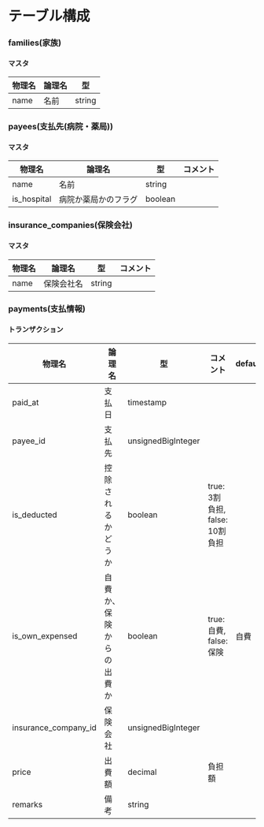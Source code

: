 # テーブル構成

### families(家族)

#### マスタ

|物理名|論理名|型|
|----|----|----|
|name|名前|string|

### payees(支払先(病院・薬局))

#### マスタ

|物理名|論理名|型|コメント|
|----|----|----|----|
|name|名前|string|
|is_hospital|病院か薬局かのフラグ|boolean|

### insurance_companies(保険会社)

#### マスタ

|物理名|論理名|型|コメント|
|----|----|----|----|
|name|保険会社名|string|

### payments(支払情報)

#### トランザクション

|物理名|論理名|型|コメント|default|
|----|----|----|----|----|
|paid_at|支払日|timestamp|
|payee_id|支払先|unsignedBigInteger|
|is_deducted|控除されるかどうか|boolean|true: 3割負担, false: 10割負担
|is_own_expensed|自費か、保険からの出費か|boolean|true: 自費, false: 保険|自費
|insurance_company_id|保険会社|unsignedBigInteger
|price|出費額|decimal|負担額
|remarks|備考|string
